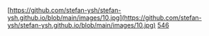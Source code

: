 <!-- # blog

## 20201030

由于某些文件在原电脑被ignore没有上传，故暂时更新不了blog，确实有好多东西想分享！

## 20201130

我也不知道这个blog我能坚持多久

## 20210504

人有悲欢离合，月有阴晴圆缺，此事古难全 -->
[https://github.com/stefan-ysh/stefan-ysh.github.io/blob/main/images/10.jpg](https://github.com/stefan-ysh/stefan-ysh.github.io/blob/main/images/10.jpg)
<a name="file" href="https://github.com/stefan-ysh/stefan-ysh.github.io/blob/main/images/10.jpg" download='4654988'>546</a>
